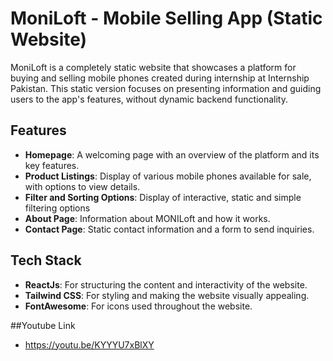 # MoniLoft - Mobile Selling App (Static Website)

MoniLoft is a completely static website that showcases a platform for buying and selling mobile phones created during internship at Internship Pakistan. This static version focuses on presenting information and guiding users to the app's features, without dynamic backend functionality.

## Features

- **Homepage**: A welcoming page with an overview of the platform and its key features.
- **Product Listings**: Display of various mobile phones available for sale, with options to view details.
- **Filter and Sorting Options**: Display of interactive, static and simple filtering options
- **About Page**: Information about MONILoft and how it works.
- **Contact Page**: Static contact information and a form to send inquiries.

## Tech Stack

- **ReactJs**: For structuring the content and interactivity of the website.
- **Tailwind CSS**: For styling and making the website visually appealing.
- **FontAwesome**: For icons used throughout the website.

##Youtube Link

- https://youtu.be/KYYYU7xBlXY
